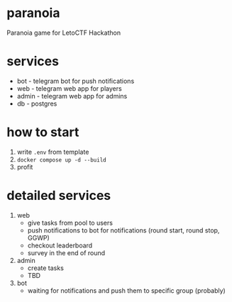 # paranoia
Paranoia game for LetoCTF Hackathon

# services
 - bot - telegram bot for push notifications
 - web - telegram web app for players
 - admin - telegram web app for admins
 - db - postgres

# how to start
1. write `.env` from template
2. `docker compose up -d --build`
3. profit

# detailed services
1. web
   - give tasks from pool to users
   - push notifications to bot for notifications (round start, round stop, GGWP)
   - checkout leaderboard
   - survey in the end of round
2. admin
   - create tasks
   - TBD
3. bot
   - waiting for notifications and push them to specific group (probably)
